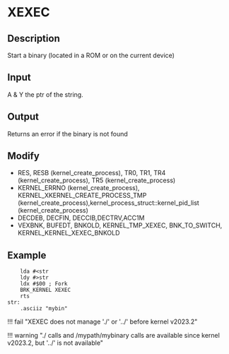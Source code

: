 # XEXEC

## Description

Start a binary (located in a ROM or on the current device)

## Input

A & Y the ptr of the string.

## Output

Returns an error if the binary is not found

## Modify

* RES, RESB (kernel_create_process), TR0, TR1, TR4 (kernel_create_process), TR5 (kernel_create_process)
* KERNEL_ERRNO (kernel_create_process), KERNEL_XKERNEL_CREATE_PROCESS_TMP (kernel_create_process),kernel_process_struct::kernel_pid_list  (kernel_create_process)
* DECDEB, DECFIN, DECCIB,DECTRV,ACC1M
* VEXBNK, BUFEDT, BNKOLD, KERNEL_TMP_XEXEC, BNK_TO_SWITCH, KERNEL_KERNEL_XEXEC_BNKOLD

## Example

``` ca65
    lda #<str
    ldy #>str
    ldx #$00 ; Fork
    BRK_KERNEL XEXEC
    rts
str:
    .asciiz "mybin"
```

!!! fail "XEXEC does not manage './' or '../' before kernel v2023.2"

!!! warning "./ calls and /mypath/mybinary calls are available since kernel v2023.2, but '../' is not available"
